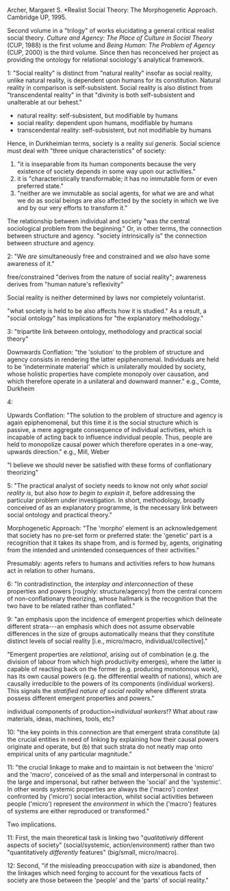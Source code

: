 Archer, Margaret S. *Realist Social Theory: The Morphogenetic Approach. Cambridge UP, 1995.

Second volume in a "trilogy" of works elucidating a general critical realist social theory. *Culture and Agency: The Place of Culture in Social Theory* (CUP, 1988) is the first volume and *Being Human: The Problem of Agency* (CUP, 2000) is the third volume. Since then has reconceived her project as providing the ontology for relational sociology's analytical framework.

1:  "Social reality" is distinct from "natural reality" insofar as social reality, unlike natural reality, is dependent upon humans for its constitution. Natural reality in comparison is self-subsistent. Social reality is also distinct from "transcendental reality" in that "divinity is both self-subsistent and unalterable at our behest." 

* natural reality: self-subsistent, but modifiable by humans
* social reality: dependent upon humans, modifiable by humans
* transcendental reality: self-subsistent, but not modifiable by humans

Hence, in Durkheimian terms, society is a reality *sui generis*. Social science must deal with "three unique characteristics" of society:

1.  "it is inseparable from its human components because the very existence of society depends in some way upon our activities."
2.  it is "characteristically transformable; it has no immutable form or even preferred state."
3.  "neither are we immutable as social agents, for what we are and what we do as social beings are also affected by the society in which we live and by our very efforts to transform it."

The relationship between individual and society "was *the* central sociological problem from the beginning." Or, in other terms, the connection between structure and agency. "society intrinsically is" the connection between structure and agency.

2:  "We *are* simultaneously free and constrained and we *also* have some awareness of it."

free/constrained "derives from the nature of social reality"; awareness derives from "human nature's reflexivity"

Social reality is neither determined by laws nor completely voluntarist.

"what society is held to be also affects how it is studied." As a result, a "social ontology" has implications for "the explanatory methodology." 

3: "tripartite link between ontology, methodology and practical social theory"

Downwards Conflation: "the 'solution' to the problem of structure and agency consists in rendering the latter epiphenomenal. Individuals are held to be 'indeterminate material' which is unilaterally moulded by society, whose holistic properties have complete monopoly over causation, and which therefore operate in a unilateral and downward manner." e.g., Comte, Durkheim

4: 

Upwards Conflation: "The solution to the problem of structure and agency is again epiphenomenal, but this time it is the social structure which is passive, a mere aggregate consequence of individual activities, which is incapable of acting back to influence individual people. Thus, people are held to monopolize causal power which therefore operates in a one-way, upwards direction." e.g., Mill, Weber

"I believe we should never be satisfied with these forms of conflationary theorizing"

5:  "The practical analyst of society needs to know not only *what social reality is*, but also *how to begin to explain it*, before addressing the particular problem under investigation. In short, methodology, broadly conceived of as an explanatory programme, is the necessary link between social ontology and practical theory."

Morphogenetic Approach: "The 'morpho' element is an acknowledgement that society has no pre-set form or preferred state: the 'genetic' part is a recognition that it takes its shape from, and is formed by, agents, originating from the intended and unintended consequences of their activities."

Presumably: agents refers to humans and activities refers to how humans act in relation to other humans.

6:  "In contradistinction, the *interplay and interconnection* of these properties and powers [roughly: structure/agency] from the central concern of non-conflationary theorizing, whose hallmark is the recognition that the two have to be related rather than conflated."

9:  "an emphasis upon the incidence of emergent properties which delineate different strata---an emphasis which does not assume observable differences in the size of groups automatically means that they constitute distinct levels of social reality [i.e., micro/macro, individual/collective]."

"Emergent properties are *relational*, arising out of combination (e.g. the division of labour from which high productivity emerges), where the latter is capable of reacting back on the former (e.g. producing monotonous work), has its own causal powers (e.g. the differential wealth of nations), which are causally irreducible to the powers of its components (individual workers). This signals the *stratified nature of social reality* where different strata possess different emergent properties and powers."

individual components of production=*individual workers*!? What about raw materials, ideas, machines, tools, etc?

10:  "the key points in this connection are that emergent strata constitute (a) the crucial entities in need of linking by explaining how their causal powers originate and operate, but (b) that such strata do not neatly map onto empirical units of any particular magnitude."

11:  "the crucial linkage to make and to maintain is not between the 'micro' and the 'macro', conceived of as the small and interpersonal in contrast to the large and impersonal, but rather between the 'social' and the 'systemic'. In other words systemic properties are always the ('macro') *context* confronted by ('micro') social interaction, whilst social activities between people ('micro') represent the *environment* in which the ('macro') features of systems are either reproduced or transformed."

Two implications. 

11:  First, the main theoretical task is linking two "*qualitatively* different aspects of society" (social/systemic, action/environment) rather than two "quantitatively *differently* features" (big/small, micro/macro). 

12:  Second, "if the misleading preoccupation with *size* is abandoned, then the linkages which need forging to account for the vexatious facts of society are those between the 'people' and the 'parts' of social reality."

